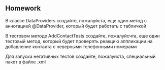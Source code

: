 ##  Homework

В классе DataProviders создайте, пожалуйста, еще один метод с аннотацией @DataProvider, который будет работать с табличкой

В тестовом методе AddContactTests создайте, пожалуйсчта, еще один тестовый метод, который будет проверять реакцию аппликации на добавление контакта с неверными телефонными номерами

Для запуска негативных тестов создайте, пожалуйста, специальный пакет в файле .xml
